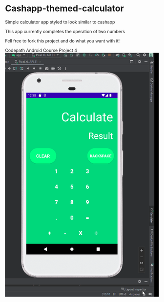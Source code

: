 # Cashapp-themed-calculator
Simple calculator app styled to look similar to cashapp

This app currently completes the operation of two numbers

Fell free to fork this project and do what you want with it!

Codepath Android Course Project 4
![](gitdisplay.gif)
